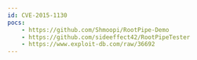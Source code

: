 ```yaml
---
id: CVE-2015-1130
pocs:
    - https://github.com/Shmoopi/RootPipe-Demo
    - https://github.com/sideeffect42/RootPipeTester
    - https://www.exploit-db.com/raw/36692
---
```

